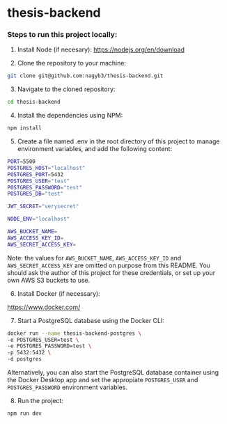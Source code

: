 # thesis-backend

### Steps to run this project locally:

1. Install Node (if necesary): https://nodejs.org/en/download

2. Clone the repository to your machine:

```bash
git clone git@github.com:nagyb3/thesis-backend.git
```

3. Navigate to the cloned repository:

```bash
cd thesis-backend
```

4. Install the dependencies using NPM:

```bash
npm install
```

5. Create a file named .env in the root directory of this project to manage environment variables, and add the following content:

```bash
PORT=5500
POSTGRES_HOST="localhost"
POSTGRES_PORT=5432
POSTGRES_USER="test"
POSTGRES_PASSWORD="test"
POSTGRES_DB="test"

JWT_SECRET="verysecret"

NODE_ENV="localhost"

AWS_BUCKET_NAME=
AWS_ACCESS_KEY_ID=
AWS_SECRET_ACCESS_KEY=
```

Note: the values for `AWS_BUCKET_NAME`, `AWS_ACCESS_KEY_ID` and `AWS_SECRET_ACCESS_KEY` are omitted on purpose from this README. You should ask the author of this project for these credentials, or set up your own AWS S3 buckets to use.

6. Install Docker (if necessary):

https://www.docker.com/

7. Start a PostgreSQL database using the Docker CLI:

```bash
docker run --name thesis-backend-postgres \
-e POSTGRES_USER=test \
-e POSTGRES_PASSWORD=test \
-p 5432:5432 \
-d postgres
```

Alternatively, you can also start the PostgreSQL database container using the Docker Desktop app and set the appropiate `POSTGRES_USER` and `POSTGRES_PASSWORD` environment variables.

8. Run the project:

```bash
npm run dev
```
